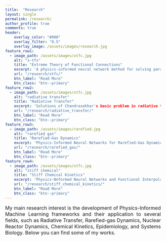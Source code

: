 ```yaml
---
title:  "Research"
layout: single
permalink: /research/
author_profile: true
comments: true
header:
    overlay_color: "#000"
    overlay_filter: "0.5"
    overlay_image: /assets/images/research.jpg
feature_row1:
  - image_path: /assets/images/xtfc.jpg
    alt: "x-tfx"
    title: "Extreme Theory of Functional Connections"
    excerpt: 'A physics-informed neural network method for solving parametric differential equations.'
    url: "/research/xtfc/"
    btn_label: "Read More"
    btn_class: "btn--primary"
feature_row2:
  - image_path: /assets/images/xtfc.jpg
    alt: "radiative transfer"
    title: "Radiative Transfer"
    excerpt: 'Solutions of Chandrasekhar's basic problem in radiative transfer.'
    url: "/research/radiative_transfer/"
    btn_label: "Read More"
    btn_class: "btn--primary"
feature_row3:
  - image_path: /assets/images/rarefied.jpg
    alt: "rarefied gas"
    title: "Rarefied-Gas Dynamics"
    excerpt: 'Physics-Informed Neural Networks for Rarefied-Gas Dynamics: Poiseuille, Couette, and Thermal Creep flows in the BGK approximation'
    url: "/research/rarefied_gas/"
    btn_label: "Read More"
    btn_class: "btn--primary"
feature_row4:
  - image_path: /assets/images/xtfc.jpg
    alt: "stiff chemical"
    title: "Stiff Chemical Kinetics"
    excerpt: 'Physics-Nnformed Neural Networks and Functional Interpolation for Stiff Chemical Kinetics'
    url: "/research/stiff_chemical_kinetics/"
    btn_label: "Read More"
    btn_class: "btn--primary"
---
```


 <font size="3">
<div style="text-align: justify;"> My main research interest is the development of Physics-Informed Machine Learning frameworks and their application to several fields, such as Radiative Transfer, Rarefied-gas Dynamics, Nuclear Reactor Dynamics, Chemical Kinetics, Epidemiology, and Systems Biology. Below you can find some of my works. </div> </font>



